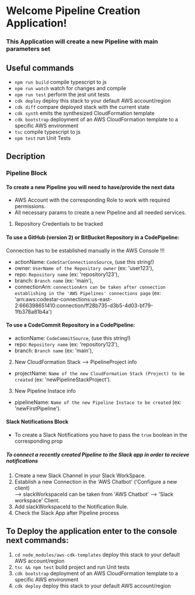 # Welcome Pipeline Creation Application!
### This Application will create a new Pipeline with main parameters set
## Useful commands
 * `npm run build`   compile typescript to js
 * `npm run watch`   watch for changes and compile
 * `npm run test`    perform the jest unit tests
 * `cdk deploy`      deploy this stack to your default AWS account/region
 * `cdk diff`        compare deployed stack with the current state
 * `cdk synth`       emits the synthesized CloudFormation template
 * `cdk bootstrap`   deployment of an AWS CloudFormation template to a specific AWS environment
 * `tsc`             compile typescript to js
 * `npm test`        run Unit Tests

## Decription

### Pipeline Block
#### To create a new Pipeline you will need to have/provide the next data
* AWS Account with the corresponding Role to work with required permissions.
* All necessary params to create a new Pipeline and all needed services.

1) Repository Credentials to be tracked

#### To use a GitHub (version 2) or BitBucket Repository in a CodePipeline:
Connection has to be established manually in the AWS Console !!!
* actionName: `CodeStarConnectionsSource`, (use this string!)
* owner: `UserName of the Repository owner` (ex: 'user123'), 
* repo: `Repository name` (ex: 'repository123'),
* branch: `Branch name` (ex: 'main'),
* connectionArn: `connectionArn can be taken after connection establishing in the 'AWS Pipelines' connections page` (ex: 'arn:aws:codestar-connections:us-east-2:666398651410:connection/ff28b735-d3b5-4d03-bf79-1fb378a81b4a')  

#### To use a CodeCommit Repository in a CodePipeline:
* actionName: `CodeCommitSource`, (use this string!)
* repo: `Repository name` (ex: 'repository123'),
* branch: `Branch name` (ex: 'main'),

2) New CloudFormation Stack --> PipelineProject info
* projectName: `Name of the new CloudFormation Stack (Project) to be created` (ex: 'newPipelineStackProject').

3) New Pipeline Instace info
* pipelineName: `Name of the new Pipeline Instace to be created` (ex: 'newFirstPipeline').

#### Slack Notifications Block
* To create a Slack Notifications you have to pass the `true` boolean in the corresponding prop
##### To connect a recently created Pipeline to the Slack app in order to recieve notifications
1) Create a new Slack Channel in your Slack WorkSpace.
2) Establish a new Connection in the 'AWS Chatbot' ('Configure a new client)  
--> slackWorkspaceId can be taken from 'AWS Chatbot' --> 'Slack workspace' Client.
4) Add slackWorkspaceId to the Notification Rule.
5) Check the Slack App after Pipeline process 

## To Deploy the application enter to the console next commands:
1) `cd node_modules/aws-cdk-templates` deploy this stack to your default AWS account/region
2) `tsc && npm test`                   build project and run Unit tests
3) `cdk bootstrap`                     deployment of an AWS CloudFormation template to a specific AWS environment
4) `cdk deploy`                        deploy this stack to your default AWS account/region
